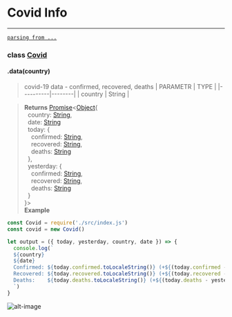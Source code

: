 # Covid Info
---

 [`parsing from ...`](https://github.com/pomber/covid19)

### class [Covid](https://github.com/Senpaai/covid-info/blob/master/src/index.js)

#### .data(country)
> covid-19 data - confirmed, recovered, deaths
> | PARAMETR |  TYPE  |
> |----------|--------|
> | country  | String |

> **Returns** [Promise](https://developer.mozilla.org/en-US/docs/Web/JavaScript/Reference/Global_Objects/Promise)<[Object](https://developer.mozilla.org/en-US/docs/Web/JavaScript/Reference/Global_Objects/Object){<br>
>&nbsp;&nbsp;country: [String](https://developer.mozilla.org/en/docs/Web/JavaScript/Reference/Global_Objects/String),<br>
>&nbsp;&nbsp;date: [String](https://developer.mozilla.org/en/docs/Web/JavaScript/Reference/Global_Objects/String)<br>
>&nbsp;&nbsp;today: {<br>
>&nbsp;&nbsp;&nbsp;&nbsp;confirmed: [String](https://developer.mozilla.org/en/docs/Web/JavaScript/Reference/Global_Objects/String),<br>
>&nbsp;&nbsp;&nbsp;&nbsp;recovered: [String](https://developer.mozilla.org/en/docs/Web/JavaScript/Reference/Global_Objects/String),<br>
>&nbsp;&nbsp;&nbsp;&nbsp;deaths: [String](https://developer.mozilla.org/en/docs/Web/JavaScript/Reference/Global_Objects/String)<br>
>&nbsp;&nbsp;},<br>
>&nbsp;&nbsp;yesterday: {<br>
>&nbsp;&nbsp;&nbsp;&nbsp;confirmed: [String](https://developer.mozilla.org/en/docs/Web/JavaScript/Reference/Global_Objects/String),<br>
>&nbsp;&nbsp;&nbsp;&nbsp;recovered: [String](https://developer.mozilla.org/en/docs/Web/JavaScript/Reference/Global_Objects/String),<br>
>&nbsp;&nbsp;&nbsp;&nbsp;deaths: [String](https://developer.mozilla.org/en/docs/Web/JavaScript/Reference/Global_Objects/String)<br>
>&nbsp;&nbsp;}<br>
>}><br>
> **Example**
```javascript
const Covid = require('./src/index.js')
const covid = new Covid()

let output = ({ today, yesterday, country, date }) => {
  console.log(`
  ${country}
  ${date}
  Confirmed: ${today.confirmed.toLocaleString()} (+${(today.confirmed - yesterday.confirmed).toLocaleString()})
  Recovered: ${today.recovered.toLocaleString()} (+${(today.recovered - yesterday.recovered).toLocaleString()})
  Deaths:    ${today.deaths.toLocaleString()} (+${(today.deaths - yesterday.deaths).toLocaleString()})
  `)
}
```
![alt-image](https://media.discordapp.net/attachments/615884194740043797/705848544036257903/unknown.png)
